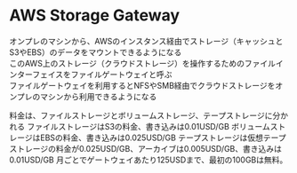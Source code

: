 # AWS Storage Gateway
 オンプレのマシンから、AWSのインスタンス経由でストレージ（キャッシュとS3やEBS）のデータをマウントできるようになる  
 このAWS上のストレージ（クラウドストレージ）を操作するためのファイルインターフェイスをファイルゲートウェイと呼ぶ  
 ファイルゲートウェイを利用するとNFSやSMB経由でクラウドストレージをオンプレのマシンから利用できるようになる  
 
 料金は、ファイルストレージとボリュームストレージ、テープストレージに分かれる
 ファイルストレージはS3の料金、書き込みは0.01USD/GB
 ボリュームストレージはEBSの料金、書き込みは0.025USD/GB
 テープストレージは仮想テープストレージの料金が0.025USD/GB、アーカイブは0.005USD/GB、書き込みは0.01USD/GB
 月ごとでゲートウェイあたり125USDまで、最初の100GBは無料。
  